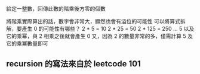 給定一整數，回傳此數的階乘後方零的個數

將階乘實際算出的話，數字會非常大，顯然也會有溢位的可能性
可以將算式拆解，要產生 0 的可能性有哪些？
2 * 5 = 10
2 * 25 = 50
2 * 125 = 250
...
5 以及它的乘幂，與 2 相乘之後就會產生 0 
又，因為 2 的數量非常的多，僅需計算 5 及它的乘冪數量即可

recursion 的寫法來自於 leetcode 101
---
